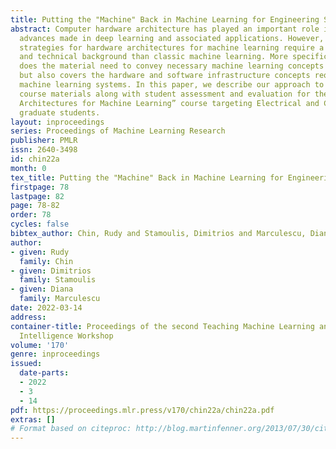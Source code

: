 ```yaml
---
title: Putting the "Machine" Back in Machine Learning for Engineering Students
abstract: Computer hardware architecture has played an important role in the recent
  advances made in deep learning and associated applications. However, effective teaching
  strategies for hardware architectures for machine learning require a different structure
  and technical background than classic machine learning. More specifically, not only
  does the material need to convey necessary machine learning concepts to students,
  but also covers the hardware and software infrastructure concepts required for supporting
  machine learning systems. In this paper, we describe our approach to designing the
  course materials along with student assessment and evaluation for the “Hardware
  Architectures for Machine Learning” course targeting Electrical and Computer Engineering
  graduate students.
layout: inproceedings
series: Proceedings of Machine Learning Research
publisher: PMLR
issn: 2640-3498
id: chin22a
month: 0
tex_title: Putting the "Machine" Back in Machine Learning for Engineering Students
firstpage: 78
lastpage: 82
page: 78-82
order: 78
cycles: false
bibtex_author: Chin, Rudy and Stamoulis, Dimitrios and Marculescu, Diana
author:
- given: Rudy
  family: Chin
- given: Dimitrios
  family: Stamoulis
- given: Diana
  family: Marculescu
date: 2022-03-14
address:
container-title: Proceedings of the second Teaching Machine Learning and Artificial
  Intelligence Workshop
volume: '170'
genre: inproceedings
issued:
  date-parts:
  - 2022
  - 3
  - 14
pdf: https://proceedings.mlr.press/v170/chin22a/chin22a.pdf
extras: []
# Format based on citeproc: http://blog.martinfenner.org/2013/07/30/citeproc-yaml-for-bibliographies/
---
```

